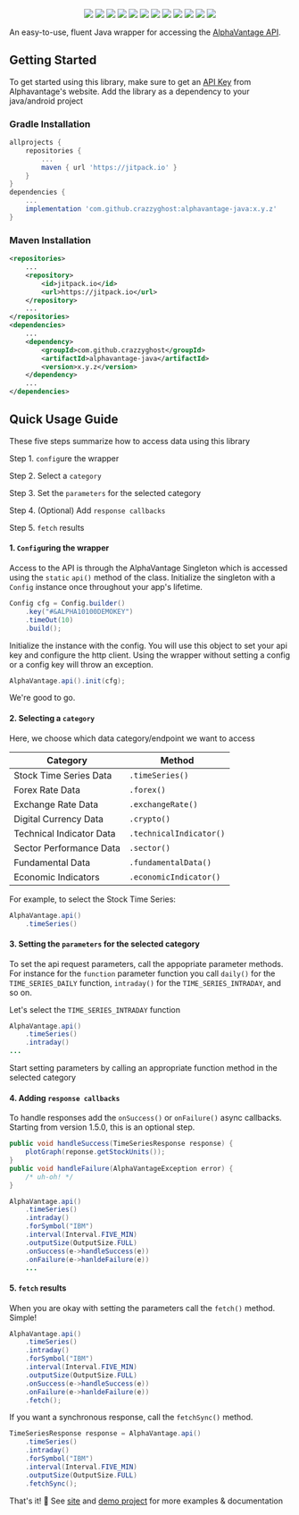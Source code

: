 <p align="center">
    <a href="https://circleci.com/gh/crazzyghost/alphavantage-java/tree/master"><img src="https://circleci.com/gh/crazzyghost/alphavantage-java/tree/master.svg?style=shield"/></a>
    <a href="https://codecov.io/gh/crazzyghost/alphavantage-java"> <img src="https://codecov.io/gh/crazzyghost/alphavantage-java/branch/master/graph/badge.svg" /></a>
    <a href="https://jitpack.io/#crazzyghost/alphavantage-java"> <img src="https://jitpack.io/v/crazzyghost/alphavantage-java.svg" /></a>
    <a href="https://opensource.org/licenses/MIT"><img src="https://img.shields.io/badge/License-MIT-green.svg"/></a>
    <a href="https://jitpack.io/v/crazzyghost/alphavantage-java/month"> <img src="https://jitpack.io/v/crazzyghost/alphavantage-java/month" /></a>
    <a href="https://hits.dwyl.com/crazzyghost/alphavantage-java.svg?style=flat&show=unique"><img src="https://img.shields.io/endpoint?url=https%3A%2F%2Fhits.dwyl.com%2Fcrazzyghost%2Falphavantage-java.svg%3Fstyle%3Dflat-square%26show%3Dunique&color=green"></a>
    <a href="https://sonarcloud.io/api/project_badges/measure?project=crazzyghost_alphavantage-java&metric=alert_status"> <img src="https://sonarcloud.io/api/project_badges/measure?project=crazzyghost_alphavantage-java&metric=alert_status" /></a>
    <a href="https://sonarcloud.io/api/project_badges/measure?project=crazzyghost_alphavantage-java&metric=security_rating"> <img src="https://sonarcloud.io/api/project_badges/measure?project=crazzyghost_alphavantage-java&metric=security_rating" /></a>
    <a href="https://sonarcloud.io/api/project_badges/measure?project=crazzyghost_alphavantage-java&metric=reliability_rating"> <img src="https://sonarcloud.io/api/project_badges/measure?project=crazzyghost_alphavantage-java&metric=reliability_rating" /></a>
    <a href="https://sonarcloud.io/api/project_badges/measure?project=crazzyghost_alphavantage-java&metric=sqale_rating"> <img src="https://sonarcloud.io/api/project_badges/measure?project=crazzyghost_alphavantage-java&metric=sqale_rating" /></a>
    <a href="https://sonarcloud.io/api/project_badges/measure?project=crazzyghost_alphavantage-java&metric=bugs"> <img src="https://sonarcloud.io/api/project_badges/measure?project=crazzyghost_alphavantage-java&metric=bugs" /></a>
    <a href="https://sonarcloud.io/api/project_badges/measure?project=crazzyghost_alphavantage-java&metric=vulnerabilities"> <img src="https://sonarcloud.io/api/project_badges/measure?project=crazzyghost_alphavantage-java&metric=vulnerabilities" /></a>
</p>

An easy-to-use, fluent Java wrapper for accessing the [AlphaVantage API](https://www.alphavantage.co/).

## Getting Started

To get started using this library, make sure to get an [API Key](https://www.alphavantage.co/support/#api-key) from Alphavantage's website. Add the library as a dependency to your java/android project

### Gradle Installation

```groovy
allprojects {
    repositories {
        ...
        maven { url 'https://jitpack.io' }
    }
}
dependencies {
    ...
    implementation 'com.github.crazzyghost:alphavantage-java:x.y.z'
}
```

### Maven Installation

```xml
<repositories>
    ...
    <repository>
        <id>jitpack.io</id>
        <url>https://jitpack.io</url>
    </repository>
    ...
</repositories>
<dependencies>
    ...
    <dependency>
        <groupId>com.github.crazzyghost</groupId>
        <artifactId>alphavantage-java</artifactId>
        <version>x.y.z</version>
    </dependency>
    ...
</dependencies>
```

## Quick Usage Guide

These five steps summarize how to access data using this library

Step 1. `config`ure the wrapper

Step 2. Select a `category`

Step 3. Set the `parameters` for the selected category

Step 4. (Optional) Add `response callbacks`

Step 5. `fetch` results

#### 1. `Config`uring the wrapper

Access to the API is through the AlphaVantage Singleton which is accessed using the `static` `api()` method of the class. Initialize the singleton with a `Config` instance once throughout your app's lifetime.

```java
Config cfg = Config.builder()
    .key("#&ALPHA10100DEMOKEY")
    .timeOut(10)
    .build();
```

Initialize the instance with the config. You will use this object to set your api key and configure the http client. Using the wrapper without setting a config or a config key will throw an exception.

```java
AlphaVantage.api().init(cfg);
```

We're good to go.

#### 2. Selecting a `category`

Here, we choose which data category/endpoint we want to access

| Category                 | Method                  |
|--------------------------|-------------------------|
| Stock Time Series Data   | `.timeSeries()`         |
| Forex Rate Data          | `.forex()`              |
| Exchange Rate Data       | `.exchangeRate()`       |
| Digital Currency Data    | `.crypto()`             |
| Technical Indicator Data | `.technicalIndicator()` |
| Sector Performance Data  | `.sector()`             |
| Fundamental Data         | `.fundamentalData()`    |
| Economic Indicators      | `.economicIndicator()`  |

For example, to select the Stock Time Series:

```java
AlphaVantage.api()
    .timeSeries()
```

#### 3. Setting the `parameters` for the selected category

To set the api request parameters, call the appopriate parameter methods. For instance for the `function` parameter function you call `daily()` for the `TIME_SERIES_DAILY` function, `intraday()` for the `TIME_SERIES_INTRADAY`,  and so on.

Let's select the `TIME_SERIES_INTRADAY` function

```java
AlphaVantage.api()
    .timeSeries()
    .intraday()
...
```

Start setting parameters by calling an appropriate function method in the selected category

#### 4. Adding `response callbacks`

To handle responses add the `onSuccess()` or `onFailure()` async callbacks. Starting from version 1.5.0, this is an optional step.

```java
public void handleSuccess(TimeSeriesResponse response) {
    plotGraph(reponse.getStockUnits());
}
public void handleFailure(AlphaVantageException error) {
    /* uh-oh! */
}

AlphaVantage.api()
    .timeSeries()
    .intraday()
    .forSymbol("IBM")
    .interval(Interval.FIVE_MIN)
    .outputSize(OutputSize.FULL)
    .onSuccess(e->handleSuccess(e))
    .onFailure(e->hanldeFailure(e))
    ...
```

#### 5.  `fetch` results

When you are okay with setting the parameters call the `fetch()` method. Simple!

```java
AlphaVantage.api()
    .timeSeries()
    .intraday()
    .forSymbol("IBM")
    .interval(Interval.FIVE_MIN)
    .outputSize(OutputSize.FULL)
    .onSuccess(e->handleSuccess(e))
    .onFailure(e->hanldeFailure(e))
    .fetch();
```

If you want a synchronous response, call the `fetchSync()` method.

```java
TimeSeriesResponse response = AlphaVantage.api()
    .timeSeries()
    .intraday()
    .forSymbol("IBM")
    .interval(Interval.FIVE_MIN)
    .outputSize(OutputSize.FULL)
    .fetchSync();
```


That's it! :tada: See [site](https://crazzyghost.github.io/alphavantage-java/) and [demo project](https://github.com/crazzyghost/stockmonitor) for more examples & documentation
